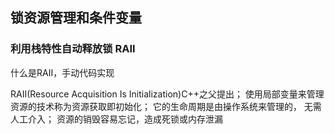 ## 锁资源管理和条件变量


### 利用栈特性自动释放锁 RAII

什么是RAII，手动代码实现

  RAII(Resource Acquisition Is Initialization)C++之父提出；
  使用局部变量来管理资源的技术称为资源获取即初始化；
  它的生命周期是由操作系统来管理的，
  无需人工介入；
  资源的销毁容易忘记，造成死锁或内存泄漏




